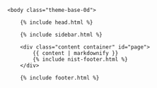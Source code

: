 <!DOCTYPE html>
<html lang="en-us">

    <body class="theme-base-0d">

        {% include head.html %}

        {% include sidebar.html %}

        <div class="content container" id="page">
            {{ content | markdownify }}
            {% include nist-footer.html %}
        </div>

        {% include footer.html %}

  </body>
</html>
